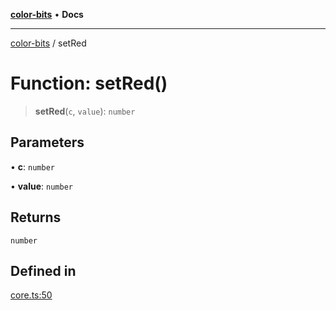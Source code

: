 [**color-bits**](../README.md) • **Docs**

***

[color-bits](../README.md) / setRed

# Function: setRed()

> **setRed**(`c`, `value`): `number`

## Parameters

• **c**: `number`

• **value**: `number`

## Returns

`number`

## Defined in

[core.ts:50](https://github.com/romgrk/color-bits/blob/46654221c2bd18a43f39bdeed108b1969f1dad41/src/core.ts#L50)
